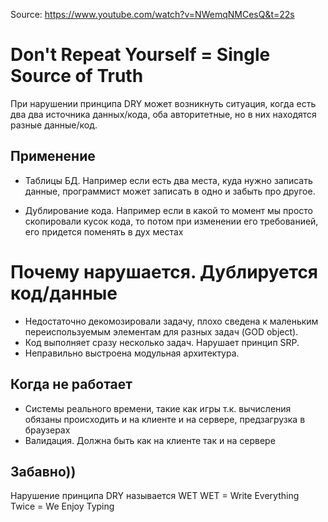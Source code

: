  Source: https://www.youtube.com/watch?v=NWemqNMCesQ&t=22s
# Don't Repeat Yourself = Single Source of Truth

При нарушении принципа DRY может возникнуть ситуация, когда есть два два источника данных/кода, оба авторитетные, но в них находятся разные данные/код.


## Применение
- Таблицы БД. Например если есть два места, куда нужно записать данные, программист может записать в одно и забыть про другое.
  
- Дублирование кода. Например если в какой то момент мы просто скопировали кусок кода, то потом при изменении его требованией, его придется поменять в дух местах 


# Почему нарушается. Дублируется код/данные
- Недостаточно декомозировали задачу, плохо сведена к маленьким переиспользуемым элементам для разных задач (GOD object).
- Код выполняет сразу несколько задач. Нарушает принцип SRP.
- Неправильно выстроена модульная архитектура.

## Когда не работает
- Системы реального времени, такие как игры т.к. вычисления обязаны происходить и на клиенте и на сервере, предзагрузка в браузерах
- Валидация. Должна быть как на клиенте так и на сервере

## Забавно))
Нарушение принципа DRY называется WET
WET = Write Everything Twice = We Enjoy Typing